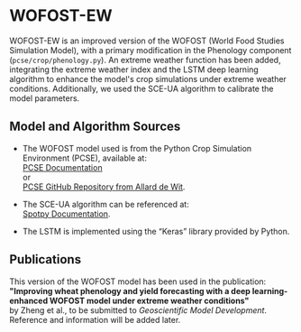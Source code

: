 # WOFOST-EW

WOFOST-EW is an improved version of the WOFOST (World Food Studies Simulation Model), with a primary modification in the Phenology component (`pcse/crop/phenology.py`). An extreme weather function has been added, integrating the extreme weather index and the LSTM deep learning algorithm to enhance the model's crop simulations under extreme weather conditions. Additionally, we used the SCE-UA algorithm to calibrate the model parameters.

## Model and Algorithm Sources

- The WOFOST model used is from the Python Crop Simulation Environment (PCSE), available at:  
  [PCSE Documentation](https://pcse.readthedocs.io/en/stable/)  
  or  
  [PCSE GitHub Repository from Allard de Wit](https://github.com/ajwdewit/pcse.git).

- The SCE-UA algorithm can be referenced at:  
  [Spotpy Documentation](https://spotpy.readthedocs.io/en/latest/).

- The LSTM is implemented using the “Keras” library provided by Python.

## Publications

This version of the WOFOST model has been used in the publication:  
**"Improving wheat phenology and yield forecasting with a deep learning-enhanced WOFOST model under extreme weather conditions"**  
by Zheng et al., to be submitted to *Geoscientific Model Development*.  
Reference and information will be added later.
